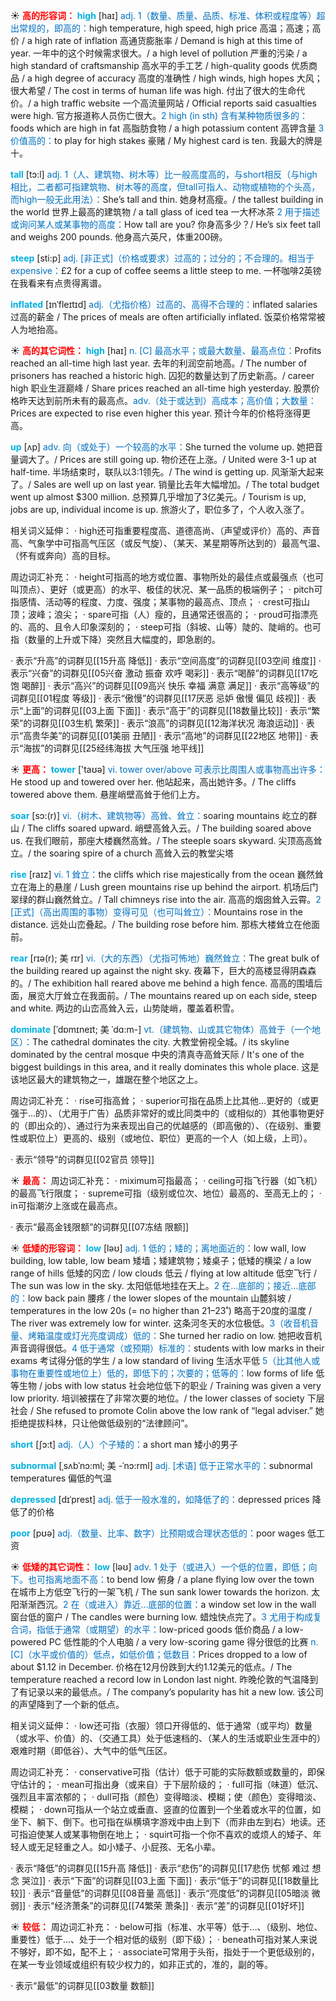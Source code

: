 ☀ <font color="red">**高的形容词：**</font>
<font color="sky blue">**high**</font> [haɪ] 
<font color="#0070c0">adj. 1（数量、质量、品质、标准、体积或程度等）超出常规的，即高的：</font>high temperature, high speed, high price 高温；高速；高价 / a high rate of inflation 高通货膨胀率 / Demand is high at this time of year. 一年中的这个时候需求很大。/ a high level of pollution 严重的污染 / a high standard of craftsmanship 高水平的手工艺 / high-quality goods 优质商品 / a high degree of accuracy 高度的准确性 / high winds, high hopes 大风；很大希望 / The cost in terms of human life was high. 付出了很大的生命代价。/ a high traffic website 一个高流量网站 / Official reports said casualties were high. 官方报道称人员伤亡很大。<font color="#0070c0">2 high (in sth) 含有某种物质很多的：</font>foods which are high in fat 高脂肪食物 / a high potassium content 高钾含量 <font color="#0070c0">3 价值高的：</font>to play for high stakes 豪赌 / My highest card is ten. 我最大的牌是十。

<font color="sky blue">**tall**</font> [tɔ:l] 
<font color="#0070c0">adj. 1（人、建筑物、树木等）比一般高度高的，与short相反（与high相比，二者都可指建筑物、树木等的高度，但tall可指人、动物或植物的个头高，而high一般无此用法）：</font>She’s tall and thin. 她身材高瘦。/ the tallest building in the world 世界上最高的建筑物 / a tall glass of iced tea 一大杯冰茶 <font color="#0070c0">2 用于描述或询问某人或某事物的高度：</font>How tall are you? 你身高多少？/ He’s six feet tall and weighs 200 pounds. 他身高六英尺，体重200磅。

<font color="sky blue">**steep**</font> [sti:p] 
<font color="#0070c0">adj. [非正式]（价格或要求）过高的；过分的；不合理的。相当于expensive：</font>£2 for a cup of coffee seems a little steep to me. 一杯咖啡2英镑在我看来有点贵得离谱。
           
<font color="sky blue">**inflated**</font> [ɪnˈfleɪtɪd]
<font color="#0070c0">adj.（尤指价格）过高的、高得不合理的：</font>inflated salaries 过高的薪金 / The prices of meals are often artificially inflated. 饭菜价格常常被人为地抬高。

☀ <font color="red">**高的其它词性：**</font>
<font color="sky blue">**high**</font> [haɪ] 
<font color="#0070c0">n. [C] 最高水平；或最大数量、最高点位：</font>Profits reached an all-time high last year. 去年的利润空前地高。/ The number of prisoners has reached a historic high. 囚犯的数量达到了历史新高。/ career high 职业生涯巅峰 / Share prices reached an all-time high yesterday. 股票价格昨天达到前所未有的最高点。<font color="#0070c0">adv.（处于或达到）高成本；高价值；大数量：</font>Prices are expected to rise even higher this year. 预计今年的价格将涨得更高。

<font color="sky blue">**up**</font> [ʌp] 
<font color="#0070c0">adv. 向（或处于）一个较高的水平：</font>She turned the volume up. 她把音量调大了。/ Prices are still going up. 物价还在上涨。/ United were 3-1 up at half-time. 半场结束时，联队以3:1领先。/ The wind is getting up. 风渐渐大起来了。/ Sales are well up on last year. 销量比去年大幅增加。/ The total budget went up almost $300 million. 总预算几乎增加了3亿美元。/ Tourism is up, jobs are up, individual income is up. 旅游火了，职位多了，个人收入涨了。

相关词义延伸：
· high还可指重要程度高、道德高尚、（声望或评价）高的、声音高、气象学中可指高气压区（或反气旋）、（某天、某星期等所达到的）最高气温、（怀有或奔向）高的目标。

周边词汇补充：
· height可指高的地方或位置、事物所处的最佳点或最强点（也可叫顶点）、更好（或更高）的水平、极佳的状况、某一品质的极端例子；
· pitch可指感情、活动等的程度、力度、强度；某事物的最高点、顶点；
· crest可指山顶；波峰；浪尖；
· spare可指（人）瘦的，且通常还很高的；
· proud可指漂亮的、高的、且令人印象深刻的；
· steep可指（斜坡、山等）陡的、陡峭的。也可指（数量的上升或下降）突然且大幅度的，即急剧的。

· 表示“升高”的词群见[[15升高 降低]]
· 表示“空间高度”的词群见[[03空间 维度]]
· 表示“兴奋”的词群见[[05兴奋 激动 振奋 欢呼 喝彩]]
· 表示“喝醉”的词群见[[17吃饱 喝醉]]
· 表示“高兴”的词群见[[09高兴 快乐 幸福 满意 满足]]
· 表示“高等级”的词群见[[01程度 等级]]
· 表示“傲慢”的词群见[[17厌恶 忌妒 傲慢 偏见 歧视]]
· 表示“上面”的词群见[[03上面 下面]]
· 表示“高于”的词群见[[18数量比较]]
· 表示“繁荣”的词群见[[03生机 繁荣]]
· 表示“浪高”的词群见[[12海洋状况 海浪运动]]
· 表示“高贵华美”的词群见[[01美丽 丑陋]]
· 表示“高地”的词群见[[22地区 地带]]
· 表示“海拔”的词群见[[25经纬海拔 大气压强 地平线]]

☀ <font color="red">**更高：**</font>
<font color="sky blue">**tower**</font> ['taʊə] 
<font color="#0070c0">vi. tower over/above 可表示比周围人或事物高出许多：</font>He stood up and towered over her. 他站起来，高出她许多。/ The cliffs towered above them. 悬崖峭壁高耸于他们上方。
           
<font color="sky blue">**soar**</font> [sɔ:(r)]
<font color="#0070c0">vi.（树木、建筑物等）高耸、耸立：</font>soaring mountains 屹立的群山 / The cliffs soared upward. 峭壁高耸入云。/ The building soared above us. 在我们眼前，那座大楼巍然高耸。/ The steeple soars skyward. 尖顶高高耸立。/ the soaring spire of a church 高耸入云的教堂尖塔
           
<font color="sky blue">**rise**</font> [raɪz] 
<font color="#0070c0">vi. 1 耸立：</font>the cliffs which rise majestically from the ocean 巍然耸立在海上的悬崖 / Lush green mountains rise up behind the airport. 机场后门翠绿的群山巍然耸立。/ Tall chimneys rise into the air. 高高的烟囱耸入云霄。<font color="#0070c0">2 [正式]（高出周围的事物）变得可见（也可叫耸立）：</font>Mountains rose in the distance. 远处山峦叠起。/ The building rose before him. 那栋大楼耸立在他面前。
           
<font color="sky blue">**rear**</font> [rɪə(r); 美 rɪr]
<font color="#0070c0">vi.（大的东西）（尤指可怖地）巍然耸立：</font>The great bulk of the building reared up against the night sky. 夜幕下，巨大的高楼显得阴森森的。/ The exhibition hall reared above me behind a high fence. 高高的围墙后面，展览大厅耸立在我面前。/ The mountains reared up on each side, steep and white. 两边的山峦高耸入云，山势陡峭，覆盖着积雪。

<font color="sky blue">**dominate**</font> [ˈdɒmɪneɪt; 美 ˈdɑ:m-]
<font color="#0070c0">vt.（建筑物、山或其它物体）高耸于（一个地区）：</font>The cathedral dominates the city. 大教堂俯视全城。/ its skyline dominated by the central mosque 中央的清真寺高耸天际 / It's one of the biggest buildings in this area, and it really dominates this whole place. 这是该地区最大的建筑物之一，雄踞在整个地区之上。

周边词汇补充：
· rise可指高耸；
· superior可指在品质上比其他…更好的（或更强于…的）、（尤用于广告）品质非常好的或比同类中的（或相似的）其他事物更好的（即出众的）、通过行为来表现出自己的优越感的（即高傲的）、（在级别、重要性或职位上）更高的、级别（或地位、职位）更高的一个人（如上级，上司）。

· 表示“领导”的词群见[[02官员 领导]]

☀ <font color="red">**最高：**</font>
周边词汇补充：
· miximum可指最高；
· ceiling可指飞行器（如飞机）的最高飞行限度；
· supreme可指（级别或位次、地位）最高的、至高无上的；
· in可指潮汐上涨或在最高点。

· 表示“最高金钱限额”的词群见[[07冻结 限额]]

☀ <font color="red">**低矮的形容词：**</font>
<font color="sky blue">**low**</font> [ləʊ] 
<font color="#0070c0">adj. 1 低的；矮的；离地面近的：</font>low wall, low building, low table, low beam 矮墙；矮建筑物；矮桌子；低矮的横梁 / a low range of hills 低矮的冈峦 / low clouds 低云 / flying at low altitude 低空飞行 / The sun was low in the sky. 太阳低低地挂在天上。<font color="#0070c0">2 在…底部的；接近…底部的：</font>low back pain 腰疼 / the lower slopes of the mountain 山麓斜坡 / temperatures in the low 20s (= no higher than 21–23˚) 略高于20度的温度 / The river was extremely low for winter. 这条河冬天的水位极低。<font color="#0070c0">3（收音机音量、烤箱温度或灯光亮度调成）低的：</font>She turned her radio on low. 她把收音机声音调得很低。<font color="#0070c0">4 低于通常（或预期）标准的：</font>students with low marks in their exams 考试得分低的学生 / a low standard of living 生活水平低 <font color="#0070c0">5（比其他人或事物在重要性或地位上）低的，即低下的；次要的；低等的：</font>low forms of life 低等生物 / jobs with low status 社会地位低下的职业 / Training was given a very low priority. 培训被摆在了非常次要的地位。/ the lower classes of society 下层社会 / She refused to promote Colin above the low rank of “legal adviser.” 她拒绝提拔科林，只让他做低级别的“法律顾问”。

<font color="sky blue">**short**</font> [ʃɔ:t] 
<font color="#0070c0">adj.（人）个子矮的：</font>a short man 矮小的男子
           
<font color="sky blue">**subnormal**</font> [ˌsʌbˈnɔ:ml; 美 -ˈnɔ:rml]
<font color="#0070c0">adj. [术语] 低于正常水平的：</font>subnormal temperatures 偏低的气温
           
<font color="sky blue">**depressed**</font> [dɪˈprest]
<font color="#0070c0">adj. 低于一般水准的，如降低了的：</font>depressed prices 降低了的价格

<font color="sky blue">**poor**</font> [pʊə] 
<font color="#0070c0">adj.（数量、比率、数字）比预期或合理状态低的：</font>poor wages 低工资

☀ <font color="red">**低矮的其它词性：**</font>
<font color="sky blue">**low**</font> [ləʊ] 
<font color="#0070c0">adv. 1 处于（或进入）一个低的位置，即低；向下。也可指离地面不高：</font>to bend low 俯身 / a plane flying low over the town 在城市上方低空飞行的一架飞机 / The sun sank lower towards the horizon. 太阳渐渐西沉。<font color="#0070c0">2 在（或进入）靠近…底部的位置：</font>a window set low in the wall 窗台低的窗户 / The candles were burning low. 蜡烛快点完了。<font color="#0070c0">3 尤用于构成复合词，指低于通常（或期望）的水平：</font>low-priced goods 低价商品 / a low-powered PC 低性能的个人电脑 / a very low-scoring game 得分很低的比赛 <font color="#0070c0">n. [C]（水平或价值的）低点，如低价值；低数目：</font>Prices dropped to a low of about $1.12 in December. 价格在12月份跌到大约1.12美元的低点。/ The temperature reached a record low in London last night. 昨晚伦敦的气温降到了有记录以来的最低点。/ The company’s popularity has hit a new low. 该公司的声望降到了一个新的低点。

相关词义延伸：
· low还可指（衣服）领口开得低的、低于通常（或平均）数量（或水平、价值）的、（交通工具）处于低速档的、（某人的生活或职业生涯中的）艰难时期（即低谷）、大气中的低气压区。

周边词汇补充：
· conservative可指（估计）低于可能的实际数额或数量的，即保守估计的；
· mean可指出身（或来自）于下层阶级的；
· full可指（味道）低沉、强烈且丰富浓郁的；
· dull可指（颜色）变得暗淡、模糊；使（颜色）变得暗淡、模糊；
· down可指从一个站立或垂直、竖直的位置到一个坐着或水平的位置，如坐下、躺下、倒下。也可指在纵横填字游戏中由上到下（而非由左到右）地读。还可指迫使某人或某事物倒在地上；
· squirt可指一个你不喜欢的或烦人的矮子、年轻人或无足轻重之人。如小矮子、小屁孩、无名小辈。

· 表示“降低”的词群见[[15升高 降低]]
· 表示“悲伤”的词群见[[17悲伤 忧郁 难过 想念 哭泣]]
· 表示“下面”的词群见[[03上面 下面]]
· 表示“低于”的词群见[[18数量比较]]
· 表示“音量低”的词群见[[08音量 高低]]
· 表示“亮度低”的词群见[[05暗淡 微弱]]
· 表示“经济萧条”的词群见[[74繁荣 萧条]]
· 表示“差”的词群见[[01好坏]]

☀ <font color="red">**较低：**</font>
周边词汇补充：
· below可指（标准、水平等）低于…、（级别、地位、重要性）低于…、处于一个相对低的级别（即下级）；
· beneath可指对某人来说不够好，即不如，配不上；
· associate可常用于头衔，指处于一个更低级别的，在某一专业领域或组织有较少权力的，如非正式的，准的，副的等。

· 表示“最低”的词群见[[03数量 数额]]
